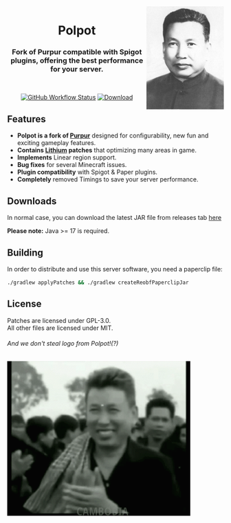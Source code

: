 <img src="pol.JPG" height="240" alt="Polpot Face" align="right">

<div align="center">
  <h1>Polpot</h1>
  <h3>Fork of Purpur compatible with Spigot plugins, offering the best performance for your server.</h3>
  <br>
  
  [![GitHub Workflow Status](https://img.shields.io/github/actions/workflow/status/HaHaWTH/Polpot/build.yml?logo=GoogleAnalytics&logoColor=ffffff&style=for-the-badge)](https://github.com/HaHaWTH/Polpot/actions)
  [![Download](https://img.shields.io/github/downloads/HaHaWTH/Polpot/total?&style=for-the-badge&logoColor=ffffff)](https://github.com/HaHaWTH/Polpot/releases)
</div>

## Features

- **Polpot is a fork of [Purpur](https://github.com/PurpurMC/Purpur)** designed for configurability, new fun and exciting gameplay features.
- **Contains [Lithium](https://github.com/CaffeineMC/lithium-fabric) patches** that optimizing many areas in game.
- **Implements** Linear region support.
- **Bug fixes** for several Minecraft issues.
- **Plugin compatibility** with Spigot & Paper plugins.
- **Completely** removed Timings to save your server performance.

## Downloads

In normal case, you can download the latest JAR file from releases tab [here](https://github.com/HaHaWTH/Polpot/releases)

**Please note:** Java >= 17 is required.

## Building
In order to distribute and use this server software, you need a paperclip file:

```bash
./gradlew applyPatches && ./gradlew createReobfPaperclipJar
```

## License
Patches are licensed under GPL-3.0.  
All other files are licensed under MIT.

###### And we don't steal logo from Polpot!(?)
<img src="polpot.GIF" height="360" alt="Polpot" align="center">
